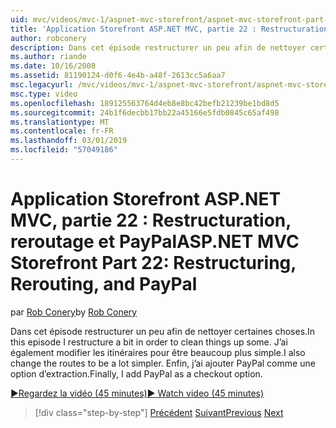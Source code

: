 ```yaml
---
uid: mvc/videos/mvc-1/aspnet-mvc-storefront/aspnet-mvc-storefront-part-22-restructuring-rerouting-and-paypal
title: 'Application Storefront ASP.NET MVC, partie 22 : Restructuration, redirection et PayPal | Microsoft Docs'
author: robconery
description: Dans cet épisode restructurer un peu afin de nettoyer certaines choses. J’ai également modifier les itinéraires pour être beaucoup plus simple. Enfin, j’ai ajouter PayPal comme un optio extraction...
ms.author: riande
ms.date: 10/16/2008
ms.assetid: 81190124-d0f6-4e4b-a48f-2613cc5a6aa7
msc.legacyurl: /mvc/videos/mvc-1/aspnet-mvc-storefront/aspnet-mvc-storefront-part-22-restructuring-rerouting-and-paypal
msc.type: video
ms.openlocfilehash: 189125563764d4eb8e8bc42befb21239be1bd8d5
ms.sourcegitcommit: 24b1f6decbb17bb22a45166e5fdb0845c65af498
ms.translationtype: MT
ms.contentlocale: fr-FR
ms.lasthandoff: 03/01/2019
ms.locfileid: "57049186"
---
```

<a name="aspnet-mvc-storefront-part-22-restructuring-rerouting-and-paypal"></a><span data-ttu-id="7fa9c-105">Application Storefront ASP.NET MVC, partie 22 : Restructuration, reroutage et PayPal</span><span class="sxs-lookup"><span data-stu-id="7fa9c-105">ASP.NET MVC Storefront Part 22: Restructuring, Rerouting, and PayPal</span></span>
====================
<span data-ttu-id="7fa9c-106">par [Rob Conery](https://github.com/robconery)</span><span class="sxs-lookup"><span data-stu-id="7fa9c-106">by [Rob Conery](https://github.com/robconery)</span></span>

<span data-ttu-id="7fa9c-107">Dans cet épisode restructurer un peu afin de nettoyer certaines choses.</span><span class="sxs-lookup"><span data-stu-id="7fa9c-107">In this episode I restructure a bit in order to clean things up some.</span></span> <span data-ttu-id="7fa9c-108">J’ai également modifier les itinéraires pour être beaucoup plus simple.</span><span class="sxs-lookup"><span data-stu-id="7fa9c-108">I also change the routes to be a lot simpler.</span></span> <span data-ttu-id="7fa9c-109">Enfin, j’ai ajouter PayPal comme une option d’extraction.</span><span class="sxs-lookup"><span data-stu-id="7fa9c-109">Finally, I add PayPal as a checkout option.</span></span>

[<span data-ttu-id="7fa9c-110">&#9654;Regardez la vidéo (45 minutes)</span><span class="sxs-lookup"><span data-stu-id="7fa9c-110">&#9654; Watch video (45 minutes)</span></span>](https://channel9.msdn.com/Blogs/ASP-NET-Site-Videos/aspnet-mvc-storefront-part-22-restructuring-rerouting-and-paypal)

> [!div class="step-by-step"]
> <span data-ttu-id="7fa9c-111">[Précédent](aspnet-mvc-storefront-part-21-order-manager-and-personalization.md)
> [Suivant](aspnet-mvc-storefront-part-23-getting-started-with-domain-driven-design.md)</span><span class="sxs-lookup"><span data-stu-id="7fa9c-111">[Previous](aspnet-mvc-storefront-part-21-order-manager-and-personalization.md)
[Next](aspnet-mvc-storefront-part-23-getting-started-with-domain-driven-design.md)</span></span>
